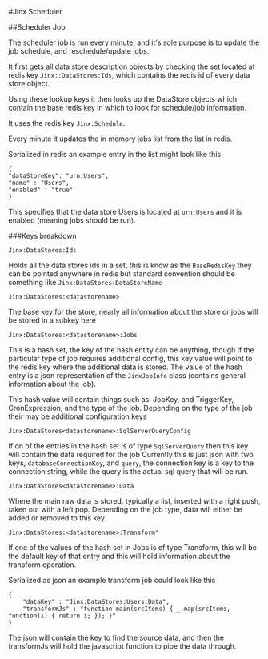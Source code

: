 #Jinx Scheduler

##Scheduler Job

The scheduler job is run every minute, and it's sole purpose is to update the job schedule, and reschedule/update jobs.

It first gets all data store description objects by checking the set located at redis key ``Jinx::DataStores:Ids``, which contains the redis id of every data store object.

Using these lookup keys it then looks up the DataStore objects which contain the base redis key in which to look for schedule/job information.




It uses the redis key ``Jinx:Schedule``.

Every minute it updates the in memory jobs list from the list in redis.

Serialized in redis an example entry in the list might look like this
```
{
"dataStoreKey": "urn:Users",
"name" : "Users",
"enabled" : "true"
}
```

This specifies that the data store Users is located at ``urn:Users`` and it is enabled (meaning jobs should be run).


###Keys breakdown

``Jinx:DataStores:Ids``

Holds all the data stores ids in a set, this is know as the ``BaseRedisKey`` they can be pointed anywhere in redis
but standard convention should be something like ``Jinx:DataStores:DataStoreName``

``Jinx:DataStores:<datastorename>``

The base key for the store, nearly all information about the store or jobs will be stored in a subkey here

``Jinx:DataStores:<datastorename>:Jobs``

This is a hash set, the key of the hash entity can be anything, though if the particular type
of job requires additional config, this key value will point to the redis key where the additional data is stored.
The value of the hash entry is a json representation of the ``JinxJobInfo`` class (contains general information
about the job).

This hash value will contain things such as: JobKey, and TriggerKey, CronExpression, and the type of the job.
Depending on the type of the job their may be additional configuration keys

``Jinx:DataStores<datastorename>:SqlServerQueryConfig``

If on of the entries in the hash set is of type ``SqlServerQuery`` then this key will contain the data required for the job
Currently this is just json with two keys, ``databaseConnectionKey``, and ``query``, the connection key is a key to the connection string, while the query
is the actual sql query that will be run.

``Jinx:DataStores<datastorename>:Data``

Where the main raw data is stored, typically a list, inserted with a right push, taken out with a left pop.  Depending on the job type, data will either be added
or removed to this key.

``Jinx:DataStores:<datastorename>:Transform"``

If one of the values of the hash set in Jobs is of type Transform, this will be the default key of that entry and this will hold information about the transform operation.

Serialized as json an example transform job could look like this

```
{
	"dataKey" : "Jinx:DataStores:Users:Data",
    "transformJs" : "function main(srcItems) { _.map(srcItems, function(i) { return i; }); }"
}
```
The json will contain the key to find the source data, and then the transformJs will hold the javascript function to pipe the data through.
